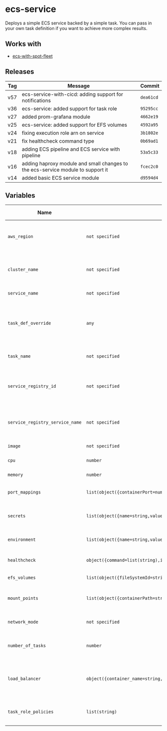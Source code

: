 ecs-service
======


Deploys a simple ECS service backed by a simple task.  You can pass in your own task definition if you want to achieve more complex results.

Works with
------

* [ecs-with-spot-fleet](../ecs-with-spot-fleet/README.md)



Releases
------

|Tag | Message | Commit|
--- | --- | ---
v57 | ecs-service-with-cicd: adding support for notifications | `dea61cd`
v36 | ecs-service: added support for task role | `95295cc`
v27 | added prom-grafana module | `4662e19`
v25 | ecs-service: added support for EFS volumes | `4592a95`
v24 | fixing execution role arn on service | `3b1802e`
v21 | fix healthcheck command type | `0b69ad1`
v18 | adding ECS pipeline and ECS service with pipeline | `53a5c33`
v16 | adding haproxy module and small changes to the ecs-service module to support it | `fcec2c0`
v14 | added basic ECS service module | `d9594d4`

Variables
------

|Name | Type | Description | Default Value|
--- | --- | --- | ---
`aws_region` | `not specified` | region where provisioning should happen | ``
`cluster_name` | `not specified` | name of cluster where service will run | ``
`service_name` | `not specified` | name of ECS service | ``
`task_def_override` | `any` | used to override the task definition with an external task def | `ERROR: cannot convert!`
`task_name` | `not specified` | name of ECS container | ``
`service_registry_id` | `not specified` | ID for the AWS service discovery namespace we will use | ``
`service_registry_service_name` | `not specified` | name for service we will use in the service registry | ``
`image` | `not specified` | image task will use | ``
`cpu` | `number` | CPU units for the task | `128`
`memory` | `number` | memory for the task | `256`
`port_mappings` | `list(object({containerPort=number,hostPort=number,protocol=string}))` | list of port mappings for the task | ``
`secrets` | `list(object({name=string,valueFrom=string}))` | environment variables from secrets | `[]`
`environment` | `list(object({name=string,value=string}))` | non scret environment variables | `[]`
`healthcheck` | `object({command=list(string),interval=number,retries=number,startPeriod=number,timeout=number})` | healthcheck for the container | `ERROR: cannot convert!`
`efs_volumes` | `list(object({fileSystemId=string,name=string,rootDirectory=string}))` | volumes for the task | `[]`
`mount_points` | `list(object({containerPath=string,readOnly=bool,sourceVolume=string}))` | mount points for the task definition | `[]`
`network_mode` | `not specified` | network mode to use for tasks | `bridge`
`number_of_tasks` | `number` | number of tasks to spawn for service | `2`
`load_balancer` | `object({container_name=string,container_port=number,target_group_arn=string})` | application load balancer associated with the service | `ERROR: cannot convert!`
`task_role_policies` | `list(string)` | list of ARNs of policies to attach to the task role | `[]`

